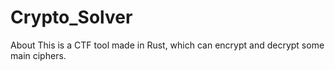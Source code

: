 # Crypto_Solver
About This is a CTF tool made in Rust, which can encrypt and decrypt some main ciphers.
